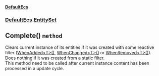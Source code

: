 #### [DefaultEcs](./DefaultEcs.md 'DefaultEcs')
### [DefaultEcs](./DefaultEcs.md#DefaultEcs 'DefaultEcs').[EntitySet](./DefaultEcs-EntitySet.md 'DefaultEcs.EntitySet')
## Complete() `method`
Clears current instance of its entities if it was created with some reactive filter ([WhenAdded&lt;T&gt;()](./DefaultEcs-EntitySetBuilder-WhenAdded-T-().md 'DefaultEcs.EntitySetBuilder.WhenAdded&lt;T&gt;()'), [WhenChanged&lt;T&gt;()](./DefaultEcs-EntitySetBuilder-WhenChanged-T-().md 'DefaultEcs.EntitySetBuilder.WhenChanged&lt;T&gt;()') or [WhenRemoved&lt;T&gt;()](./DefaultEcs-EntitySetBuilder-WhenRemoved-T-().md 'DefaultEcs.EntitySetBuilder.WhenRemoved&lt;T&gt;()')).  
Does nothing if it was created from a static filter.  
This method need to be called after current instance content has been processed in a update cycle.
